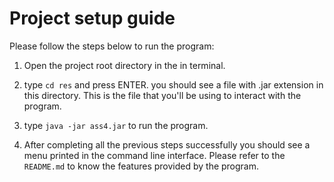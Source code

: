 #  Project setup guide

Please follow the steps below to run the program:

1. Open the project root directory in the in terminal. 
   

2. type `cd res` and press ENTER. you should see a file with .jar extension in this directory. 
   This is the file that you'll be using to interact with the program.


3. type `java -jar ass4.jar` to run the program.
  

4. After completing all the previous steps successfully you should see a menu printed 
   in the command line interface. Please refer to the `README.md` to know the features provided
   by the program.
